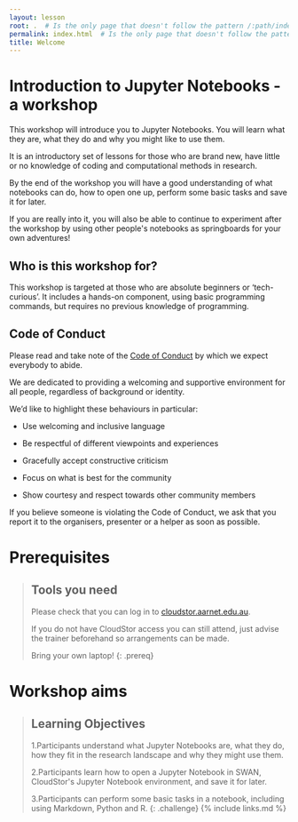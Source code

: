 ```yaml
---
layout: lesson
root: .  # Is the only page that doesn't follow the pattern /:path/index.html
permalink: index.html  # Is the only page that doesn't follow the pattern /:path/index.html
title: Welcome
---
```


# Introduction to Jupyter Notebooks - a workshop

This workshop will introduce you to Jupyter Notebooks. You will learn what they are, what they do and why you might like to use them.

It is an introductory set of lessons for those who are brand new, have little or no knowledge of coding and computational methods in research.

By the end of the workshop you will have a good understanding of what notebooks can do, how to open one up, perform some basic tasks and save it for later.

If you are really into it, you will also be able to continue to experiment after the workshop by using other people's notebooks as springboards for your own adventures!

## Who is this workshop for?

This workshop is targeted at those who are absolute beginners or ‘tech-curious’. It includes a hands-on component, using basic programming commands, but requires no previous knowledge of programming.

## Code of Conduct 

Please read and take note of the [Code of Conduct](https://docs.carpentries.org/topic_folders/policies/code-of-conduct.html) by which we expect everybody to abide.

We are dedicated to providing a welcoming and supportive environment for all people, regardless of background or identity.

We’d like to highlight these behaviours in particular:

* Use welcoming and inclusive language

* Be respectful of different viewpoints and experiences

* Gracefully accept constructive criticism

* Focus on what is best for the community

* Show courtesy and respect towards other community members

If you believe someone is violating the Code of Conduct, we ask that you report it to the organisers, presenter or a helper as soon as possible. 

# Prerequisites

>## Tools you need
>
>Please check that you can log in to [cloudstor.aarnet.edu.au](cloudstor.aarnet.edu.au).
>
>If you do not have CloudStor access you can still attend, just advise the trainer beforehand so arrangements can be made.
>
>Bring your own laptop!
{: .prereq}

# Workshop aims

>## Learning Objectives
>
>1.Participants understand what Jupyter Notebooks are, what they do, how they fit in the research landscape and why they might use them.
>
>2.Participants learn how to open a Jupyter Notebook in SWAN, CloudStor's Jupyter Notebook environment, and save it for later.
>
>3.Participants can perform some basic tasks in a notebook, including using Markdown, Python and R.
{: .challenge}
{% include links.md %}
